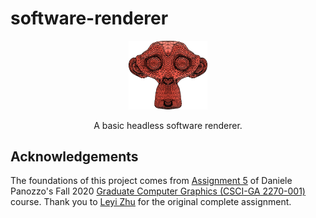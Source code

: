 # software-renderer

<p align="center">
    <img src="img/example.png" width="25%">
</p>
<p align="center">
    A basic headless software renderer.
</p>

## Acknowledgements

The foundations of this project comes from [Assignment 5](https://github.com/danielepanozzo/cg/tree/master/Assignment_5) of Daniele Panozzo's Fall 2020 [Graduate Computer Graphics (CSCI-GA 2270-001)](https://github.com/danielepanozzo/cg) course. Thank you to [Leyi Zhu](https://cims.nyu.edu/~lz2088/) for the original complete assignment.
